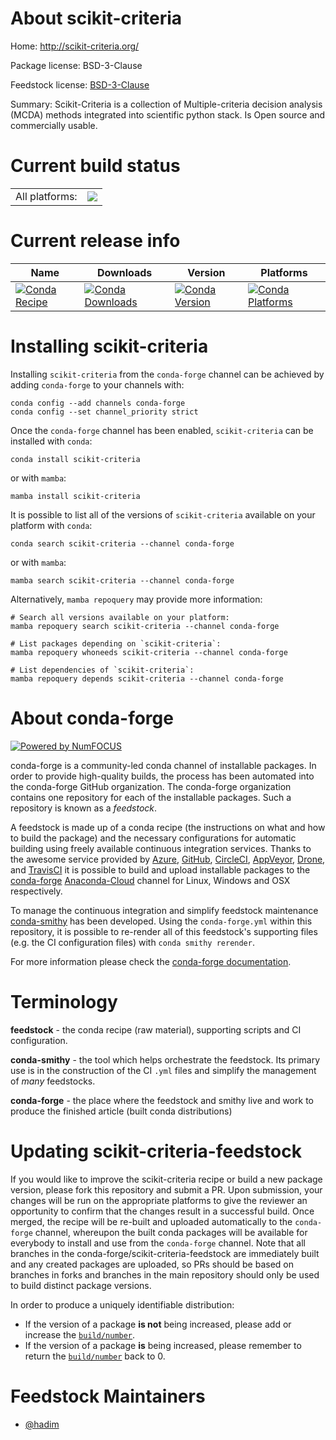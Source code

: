 About scikit-criteria
=====================

Home: http://scikit-criteria.org/

Package license: BSD-3-Clause

Feedstock license: [BSD-3-Clause](https://github.com/conda-forge/scikit-criteria-feedstock/blob/main/LICENSE.txt)

Summary: Scikit-Criteria is a collection of Multiple-criteria decision analysis (MCDA) methods integrated into scientific python stack. Is Open source and commercially usable.


Current build status
====================


<table><tr><td>All platforms:</td>
    <td>
      <a href="https://dev.azure.com/conda-forge/feedstock-builds/_build/latest?definitionId=14725&branchName=main">
        <img src="https://dev.azure.com/conda-forge/feedstock-builds/_apis/build/status/scikit-criteria-feedstock?branchName=main">
      </a>
    </td>
  </tr>
</table>

Current release info
====================

| Name | Downloads | Version | Platforms |
| --- | --- | --- | --- |
| [![Conda Recipe](https://img.shields.io/badge/recipe-scikit--criteria-green.svg)](https://anaconda.org/conda-forge/scikit-criteria) | [![Conda Downloads](https://img.shields.io/conda/dn/conda-forge/scikit-criteria.svg)](https://anaconda.org/conda-forge/scikit-criteria) | [![Conda Version](https://img.shields.io/conda/vn/conda-forge/scikit-criteria.svg)](https://anaconda.org/conda-forge/scikit-criteria) | [![Conda Platforms](https://img.shields.io/conda/pn/conda-forge/scikit-criteria.svg)](https://anaconda.org/conda-forge/scikit-criteria) |

Installing scikit-criteria
==========================

Installing `scikit-criteria` from the `conda-forge` channel can be achieved by adding `conda-forge` to your channels with:

```
conda config --add channels conda-forge
conda config --set channel_priority strict
```

Once the `conda-forge` channel has been enabled, `scikit-criteria` can be installed with `conda`:

```
conda install scikit-criteria
```

or with `mamba`:

```
mamba install scikit-criteria
```

It is possible to list all of the versions of `scikit-criteria` available on your platform with `conda`:

```
conda search scikit-criteria --channel conda-forge
```

or with `mamba`:

```
mamba search scikit-criteria --channel conda-forge
```

Alternatively, `mamba repoquery` may provide more information:

```
# Search all versions available on your platform:
mamba repoquery search scikit-criteria --channel conda-forge

# List packages depending on `scikit-criteria`:
mamba repoquery whoneeds scikit-criteria --channel conda-forge

# List dependencies of `scikit-criteria`:
mamba repoquery depends scikit-criteria --channel conda-forge
```


About conda-forge
=================

[![Powered by
NumFOCUS](https://img.shields.io/badge/powered%20by-NumFOCUS-orange.svg?style=flat&colorA=E1523D&colorB=007D8A)](https://numfocus.org)

conda-forge is a community-led conda channel of installable packages.
In order to provide high-quality builds, the process has been automated into the
conda-forge GitHub organization. The conda-forge organization contains one repository
for each of the installable packages. Such a repository is known as a *feedstock*.

A feedstock is made up of a conda recipe (the instructions on what and how to build
the package) and the necessary configurations for automatic building using freely
available continuous integration services. Thanks to the awesome service provided by
[Azure](https://azure.microsoft.com/en-us/services/devops/), [GitHub](https://github.com/),
[CircleCI](https://circleci.com/), [AppVeyor](https://www.appveyor.com/),
[Drone](https://cloud.drone.io/welcome), and [TravisCI](https://travis-ci.com/)
it is possible to build and upload installable packages to the
[conda-forge](https://anaconda.org/conda-forge) [Anaconda-Cloud](https://anaconda.org/)
channel for Linux, Windows and OSX respectively.

To manage the continuous integration and simplify feedstock maintenance
[conda-smithy](https://github.com/conda-forge/conda-smithy) has been developed.
Using the ``conda-forge.yml`` within this repository, it is possible to re-render all of
this feedstock's supporting files (e.g. the CI configuration files) with ``conda smithy rerender``.

For more information please check the [conda-forge documentation](https://conda-forge.org/docs/).

Terminology
===========

**feedstock** - the conda recipe (raw material), supporting scripts and CI configuration.

**conda-smithy** - the tool which helps orchestrate the feedstock.
                   Its primary use is in the construction of the CI ``.yml`` files
                   and simplify the management of *many* feedstocks.

**conda-forge** - the place where the feedstock and smithy live and work to
                  produce the finished article (built conda distributions)


Updating scikit-criteria-feedstock
==================================

If you would like to improve the scikit-criteria recipe or build a new
package version, please fork this repository and submit a PR. Upon submission,
your changes will be run on the appropriate platforms to give the reviewer an
opportunity to confirm that the changes result in a successful build. Once
merged, the recipe will be re-built and uploaded automatically to the
`conda-forge` channel, whereupon the built conda packages will be available for
everybody to install and use from the `conda-forge` channel.
Note that all branches in the conda-forge/scikit-criteria-feedstock are
immediately built and any created packages are uploaded, so PRs should be based
on branches in forks and branches in the main repository should only be used to
build distinct package versions.

In order to produce a uniquely identifiable distribution:
 * If the version of a package **is not** being increased, please add or increase
   the [``build/number``](https://docs.conda.io/projects/conda-build/en/latest/resources/define-metadata.html#build-number-and-string).
 * If the version of a package **is** being increased, please remember to return
   the [``build/number``](https://docs.conda.io/projects/conda-build/en/latest/resources/define-metadata.html#build-number-and-string)
   back to 0.

Feedstock Maintainers
=====================

* [@hadim](https://github.com/hadim/)

